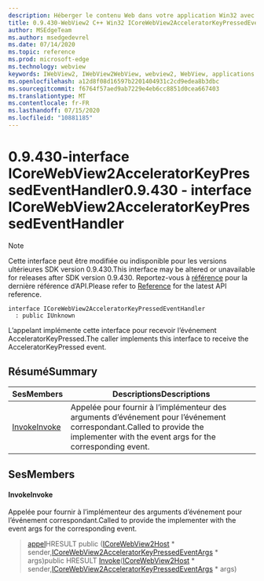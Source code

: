 ```yaml
---
description: Héberger le contenu Web dans votre application Win32 avec le contrôle Microsoft Edge WebView2
title: 0.9.430-WebView2 C++ Win32 ICoreWebView2AcceleratorKeyPressedEventHandler
author: MSEdgeTeam
ms.author: msedgedevrel
ms.date: 07/14/2020
ms.topic: reference
ms.prod: microsoft-edge
ms.technology: webview
keywords: IWebView2, IWebView2WebView, webview2, WebView, applications Win32, Win32, Edge, ICoreWebView2, ICoreWebView2Host, contrôle de navigateur, html Edge
ms.openlocfilehash: a12d8f08d16597b2201404931c2cd9edea8b3dbc
ms.sourcegitcommit: f6764f57aed9ab7229e4eb6cc8851d0cea667403
ms.translationtype: MT
ms.contentlocale: fr-FR
ms.lasthandoff: 07/15/2020
ms.locfileid: "10881185"
---
```

# <span data-ttu-id="38e2d-104">0.9.430-interface ICoreWebView2AcceleratorKeyPressedEventHandler</span><span class="sxs-lookup"><span data-stu-id="38e2d-104">0.9.430 - interface ICoreWebView2AcceleratorKeyPressedEventHandler</span></span> 

> [!NOTE]
> <span data-ttu-id="38e2d-105">Cette interface peut être modifiée ou indisponible pour les versions ultérieures SDK version 0.9.430.</span><span class="sxs-lookup"><span data-stu-id="38e2d-105">This interface may be altered or unavailable for releases after SDK version 0.9.430.</span></span> <span data-ttu-id="38e2d-106">Reportez-vous à [référence](../../../webview2-api-reference.md) pour la dernière référence d’API.</span><span class="sxs-lookup"><span data-stu-id="38e2d-106">Please refer to [Reference](../../../webview2-api-reference.md) for the latest API reference.</span></span>

```
interface ICoreWebView2AcceleratorKeyPressedEventHandler
  : public IUnknown
```

<span data-ttu-id="38e2d-107">L’appelant implémente cette interface pour recevoir l’événement AcceleratorKeyPressed.</span><span class="sxs-lookup"><span data-stu-id="38e2d-107">The caller implements this interface to receive the AcceleratorKeyPressed event.</span></span>

## <span data-ttu-id="38e2d-108">Résumé</span><span class="sxs-lookup"><span data-stu-id="38e2d-108">Summary</span></span>

 <span data-ttu-id="38e2d-109">Ses</span><span class="sxs-lookup"><span data-stu-id="38e2d-109">Members</span></span>                        | <span data-ttu-id="38e2d-110">Descriptions</span><span class="sxs-lookup"><span data-stu-id="38e2d-110">Descriptions</span></span>
--------------------------------|---------------------------------------------
[<span data-ttu-id="38e2d-111">Invoke</span><span class="sxs-lookup"><span data-stu-id="38e2d-111">Invoke</span></span>](#invoke) | <span data-ttu-id="38e2d-112">Appelée pour fournir à l’implémenteur des arguments d’événement pour l’événement correspondant.</span><span class="sxs-lookup"><span data-stu-id="38e2d-112">Called to provide the implementer with the event args for the corresponding event.</span></span>

## <span data-ttu-id="38e2d-113">Ses</span><span class="sxs-lookup"><span data-stu-id="38e2d-113">Members</span></span>

#### <span data-ttu-id="38e2d-114">Invoke</span><span class="sxs-lookup"><span data-stu-id="38e2d-114">Invoke</span></span> 

<span data-ttu-id="38e2d-115">Appelée pour fournir à l’implémenteur des arguments d’événement pour l’événement correspondant.</span><span class="sxs-lookup"><span data-stu-id="38e2d-115">Called to provide the implementer with the event args for the corresponding event.</span></span>

> <span data-ttu-id="38e2d-116">[appel](#invoke)HRESULT public ([ICoreWebView2Host](ICoreWebView2Host.md) \* sender,[ICoreWebView2AcceleratorKeyPressedEventArgs](ICoreWebView2AcceleratorKeyPressedEventArgs.md) \* args)</span><span class="sxs-lookup"><span data-stu-id="38e2d-116">public HRESULT [Invoke](#invoke)([ICoreWebView2Host](ICoreWebView2Host.md) \* sender,[ICoreWebView2AcceleratorKeyPressedEventArgs](ICoreWebView2AcceleratorKeyPressedEventArgs.md) \* args)</span></span>

